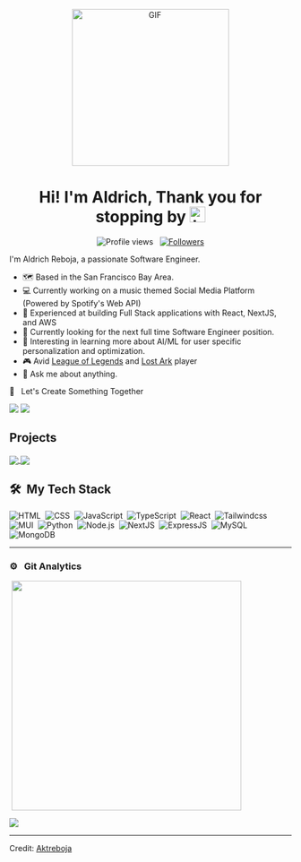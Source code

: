 <p align="center">
<img alt="GIF" src="https://www.icegif.com/wp-content/uploads/2023/12/icegif-96.gif" height="280" />
 <p/>
<h1 align="center"> Hi! I'm Aldrich, Thank you for stopping by <img src="https://user-images.githubusercontent.com/1303154/88677602-1635ba80-d120-11ea-84d8-d263ba5fc3c0.gif" width="28px" alt="hi"></h1>
<p align="center">
  <img src="https://komarev.com/ghpvc/?username=Aktreboja0&color=blue" alt="Profile views" />
  &nbsp;
  <a href="https://github.com/Aktreboja?tab=followers">
    <img src="https://img.shields.io/github/followers/Aktreboja?style=social" alt="Followers" />
  </a>
</p>

I'm Aldrich Reboja, a passionate Software Engineer.


- :world_map: Based in the San Francisco Bay Area.
- :computer: Currently working on a music themed Social Media Platform (Powered by Spotify's Web API) 
- :hammer: Experienced at building Full Stack applications with React, NextJS, and AWS
- 🤔 Currently looking for the next full time Software Engineer position.
- 📖 Interesting in learning more about AI/ML for user specific personalization and optimization.
- 🎮 Avid [League of Legends](https://www.leagueoflegends.com/en-us/) and [Lost Ark](https://www.playlostark.com/en-us) player
- :speech_balloon: Ask me about anything.

🤝 &nbsp; Let's Create Something Together

[<img src="https://img.shields.io/badge/linkedin-%230077B5.svg?&style=for-the-badge&logo=linkedin&logoColor=white" />](https://www.linkedin.com/in/aktreboja/)
[<img src="https://img.shields.io/badge/Gmail-D14836?style=for-the-badge&logo=gmail&logoColor=white" />](mailto:aktreboja@gmail.com)

## Projects
<div>

  
  <a href="https://github.com/Aktreboja/spotify">
  
  <img align="center" src="https://github-readme-stats.vercel.app/api/pin/?username=Aktreboja&repo=spotify&theme=city_lights" />
  
  </a>  
  
  <a href="https://github.com/Aktreboja/7YearsLater">
  
  <img align="center" src="https://github-readme-stats.vercel.app/api/pin/?username=Aktreboja&repo=7YearsLater&theme=city_lights" />  
  </a>  
</div>

<div>

  ## 🛠️ &nbsp;My Tech Stack

  ![HTML](https://img.shields.io/badge/-HTML-0D1117?style=flat&logo=HTML5)&nbsp;
  ![CSS](https://img.shields.io/badge/-CSS-0D1117?style=flat&logo=CSS3&logoColor=1572B6)&nbsp;
  ![JavaScript](https://img.shields.io/badge/-JavaScript-0D1117?style=flat&logo=javascript)&nbsp;
  ![TypeScript](https://img.shields.io/badge/-TypeScript-0D1117?style=flat&logo=typescript)&nbsp;
  ![React](https://img.shields.io/badge/-React-0D1117?style=flat&logo=react)&nbsp;
  ![Tailwindcss](https://img.shields.io/badge/Tailwind-0D1117?style=flat&logo=tailwindcss)&nbsp;
  ![MUI](https://img.shields.io/badge/MUI-0D1117?style=flat&logo=mui)&nbsp;
  ![Python](https://img.shields.io/badge/-Python-0D1117?style=flat&logo=python)&nbsp;
  ![Node.js](https://img.shields.io/badge/-Node.js-0D1117?style=flat&logo=node.js)&nbsp;
  ![NextJS](https://img.shields.io/badge/Next.js-0D1117?style=flat&logo=nextdotjs)&nbsp;
  ![ExpressJS](https://img.shields.io/badge/Express.js-0D1117?style=flat&logo=express)&nbsp;
  ![MySQL](https://img.shields.io/badge/MySQL-0D1117?style=flat&logo=mysql)&nbsp;
  ![MongoDB](https://img.shields.io/badge/MongoDB-0D1117?style=flat&logo=mongodb&logoColor=green)&nbsp;
</div>


<hr>


### ⚙️ &nbsp; Git Analytics

<p>&nbsp;<img align="center" src="https://github-readme-stats.vercel.app/api/top-langs/?username=Aktreboja&theme=dark&layout=compact" width="410" /></p>
<p><img align="center" src="https://github-readme-stats.vercel.app/api?username=Aktreboja&theme=dark&show_icons=true" /></p>


------
Credit: [Aktreboja](https://github.com/Aktreboja)

